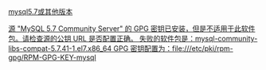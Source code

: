 [mysql5.7或其他版本](https://cloud.tencent.com/developer/article/2086602)

[源 "MySQL 5.7 Community Server" 的 GPG 密钥已安装，但是不适用于此软件包。请检查源的公钥 URL 是否配置正确。    失败的软件包是：mysql-community-libs-compat-5.7.41-1.el7.x86_64  GPG  密钥配置为：file:///etc/pki/rpm-gpg/RPM-GPG-KEY-mysql](https://blog.csdn.net/weixin_43938908/article/details/122699854)